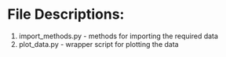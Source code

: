 # File Descriptions:

1. import_methods.py - methods for importing the required data
2. plot_data.py - wrapper script for plotting the data
